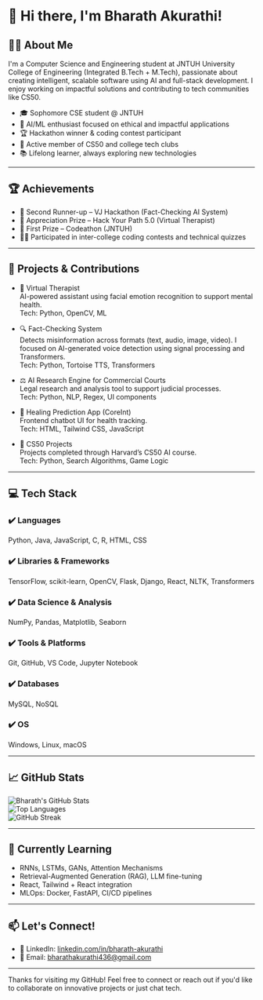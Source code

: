 # 👋 Hi there, I'm Bharath Akurathi!

## 🧑‍💻 About Me  
I'm a Computer Science and Engineering student at JNTUH University College of Engineering (Integrated B.Tech + M.Tech), passionate about creating intelligent, scalable software using AI and full-stack development. I enjoy working on impactful solutions and contributing to tech communities like CS50.

- 🎓 Sophomore CSE student @ JNTUH  
- 🧠 AI/ML enthusiast focused on ethical and impactful applications  
- 🏆 Hackathon winner & coding contest participant  
- 💬 Active member of CS50 and college tech clubs  
- 📚 Lifelong learner, always exploring new technologies

---

## 🏆 Achievements  

- 🥈 Second Runner-up – VJ Hackathon (Fact-Checking AI System)  
- 🏅 Appreciation Prize – Hack Your Path 5.0 (Virtual Therapist)  
- 🥇 First Prize – Codeathon (JNTUH)  
- 👨‍💻 Participated in inter-college coding contests and technical quizzes

---

## 🚀 Projects & Contributions  

- 🧠 Virtual Therapist  
  AI-powered assistant using facial emotion recognition to support mental health.  
  Tech: Python, OpenCV, ML

- 🔍 Fact-Checking System  
  Detects misinformation across formats (text, audio, image, video). I focused on AI-generated voice detection using signal processing and Transformers.  
  Tech: Python, Tortoise TTS, Transformers

- ⚖️ AI Research Engine for Commercial Courts  
  Legal research and analysis tool to support judicial processes.  
  Tech: Python, NLP, Regex, UI components

- 💬 Healing Prediction App (CoreInt)  
  Frontend chatbot UI for health tracking.  
  Tech: HTML, Tailwind CSS, JavaScript

- 📘 CS50 Projects  
  Projects completed through Harvard’s CS50 AI course.  
  Tech: Python, Search Algorithms, Game Logic

---

## 💻 Tech Stack

### ✔️ Languages  
Python, Java, JavaScript, C, R, HTML, CSS

### ✔️ Libraries & Frameworks  
TensorFlow, scikit-learn, OpenCV, Flask, Django, React, NLTK, Transformers

### ✔️ Data Science & Analysis  
NumPy, Pandas, Matplotlib, Seaborn

### ✔️ Tools & Platforms  
Git, GitHub, VS Code, Jupyter Notebook

### ✔️ Databases  
MySQL, NoSQL

### ✔️ OS  
Windows, Linux, macOS

---

## 📈 GitHub Stats

![Bharath's GitHub Stats](https://github-readme-stats.vercel.app/api?username=bharath-akurathi&show_icons=true&theme=github_dark)  
![Top Languages](https://github-readme-stats.vercel.app/api/top-langs/?username=bharath-akurathi&layout=compact&theme=github_dark)  
![GitHub Streak](https://github-readme-streak-stats.herokuapp.com/?user=bharath-akurathi&theme=github-dark)

---

## 🌱 Currently Learning

- RNNs, LSTMs, GANs, Attention Mechanisms  
- Retrieval-Augmented Generation (RAG), LLM fine-tuning  
- React, Tailwind + React integration  
- MLOps: Docker, FastAPI, CI/CD pipelines

---

## 📫 Let's Connect!

- 🔗 LinkedIn: [linkedin.com/in/bharath-akurathi](https://www.linkedin.com/in/bharath-akurathi/)  
- 📧 Email: bharathakurathi436@gmail.com

---

Thanks for visiting my GitHub! Feel free to connect or reach out if you'd like to collaborate on innovative projects or just chat tech.